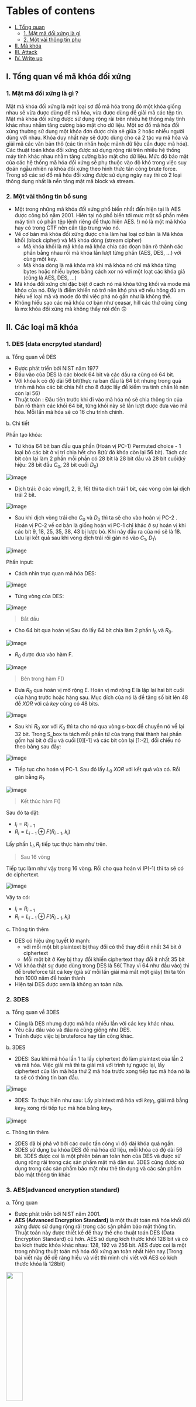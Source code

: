 Tables of contens
=================
* [I. Tổng quan](#i-tổng-quan-về-mã-khóa-đối-xứng)
  * [1. Mật mã đối xứng là gì](#1-mật-mã-đối-xứng-là-gì-)
  * [2. Một vài thông tin phụ](#2-một-vài-thông-tin-bổ-sung)
* [II. Mã khóa](#ii-các-loại-mã-khóa)
* [III. Attack](#iii-attack)
* [IV. Write up](#iv-write-up)

## I. Tổng quan về mã khóa đối xứng

### 1. Mật mã đối xứng là gì ?

Mật mã khóa đối xứng là một loại sơ đồ mã hóa trong đó một khóa giống nhau sẽ vừa được dùng để mã hóa, vừa được dùng để giải mã các tệp tin. Mật mã khóa đối xứng được sử dụng rộng rãi trên nhiều hệ thống máy tính khác nhau nhằm tăng cường bảo mật cho dữ liệu. Một sơ đồ mã hóa đối xứng thường sử dụng một khóa đơn được chia sẻ giữa 2 hoặc nhiều người dùng với nhau. Khóa duy nhất này sẽ được dùng cho cả 2 tác vụ mã hóa và giải mã các văn bản thô (các tin nhắn hoặc mảnh dữ liệu cần được mã hóa). Các thuật toán khóa đối xứng được sử dụng rộng rãi trên nhiều hệ thống máy tính khác nhau nhằm tăng cường bảo mật cho dữ liệu. Mức độ bảo mật của các hệ thống mã hóa đối xứng sẽ phụ thuộc vào độ khó trong việc suy đoán ngẫu nhiên ra khóa đối xứng theo hình thức tấn công brute force. Trong số các sơ đồ mã hóa đối xứng được sử dụng ngày nay thì có 2 loại thông dụng nhất là nền tảng mật mã block và stream.

### 2. Một vài thông tin bổ sung

- Một trong những mã khóa đối xứng phổ biến nhẩt đến hiện tại là AES được công bố năm 2001. Hiên tại nó phổ biến tới mưc một số phần mêm máy tính có phần tệp lệnh riêng để thực hiên AES. !) nó là một mã khóa hay có trong CTF nên cần tập trung vào nó.
- Về cơ bản mã khóa đối xứng được chia làm hai loại cơ bản là Mã khóa khối (block cipher) và Mã khóa dòng (stream cipher)
  - Mã khóa khối là mã khóa mã khóa chia các đoạn bản rõ thành các phần bằng nhau rồi mã khóa lần lượt từng phần (AES, DES, ...) với cùng một key.
  - Mã khóa dòng là mã khóa mà khi mã khóa nó chỉ mã khóa từng bytes hoặc nhiều bytes bằng cách xor nó với một loạt các khóa giả (cũng là AES, DES, ...)
- Mã khóa đối xứng chỉ đặc biệt ở cách nó mã khóa từng khối và mode mã khóa của nó. Đây là điểm khiến nó trở nên khó phá vỡ nếu hông đủ am hiểu về loại mã và mode đó thì việc phá nó gần như là không thể.
- Không hiểu sao các mã khóa cơ bản như ceasar, hill các thứ cũng cùng là mx khóa đối xứng mà không thấy nói đến 🙃

## II. Các loại mã khóa

### 1. DES (data encrpyted standard)

a. Tổng quan về DES

+ Được phát triển bởi NIST năm 1977
+ Đầu vào của DES là các block 64 bit và các đầu ra cũng có 64 bit.
+ Với khóa k có độ dài 56 bit(thực ra ban đầu là 64 bit nhưng trong quá trình mã hóa các bit chia hết cho 8 được lấy để kiểm tra tính chắn lẻ nên còn lại 56)
+ Thuật toán : Đâu tiên trước khi đi vào mã hóa nó sẽ chia thông tin của bản rõ thành các khối 64 bit, từng khối này sẽ lần lượt được đưa vào mã hóa. Mỗi lần mã hóa sẽ có 16 chu trình chính.

b. Chi tiết


Phần tạo khóa:
  
+ Từ khóa 64 bit ban đầu qua phần (Hoán vị PC-1) Permuted choice - 1 loại bỏ các bit ở vị trí chia hết cho 8(từ đó khóa còn lại 56 bit). Tách các bit còn lại làm 2 phần mỗi phần có 28 bỉt là 28 bit đầu và 28 bit cuối(ký hiệu: 28 bit đầu $C_0$, 28 bit cuối $D_0$)

![image](https://github.com/MinhFanBoy/KCSC_tranning/assets/145200520/9c503081-35cf-4c3d-be0f-4706976b7ec4)

  
+ Dịch trái: ở các vòng(1, 2, 9, 16) thì ta dich trái 1 bit, các vòng còn lại dịch trái 2 bit.

![image](https://github.com/MinhFanBoy/KCSC_tranning/assets/145200520/63cd27a9-8bad-4ac0-b9b2-aab70b453c7b)

+ Sau khi dịch vòng trái cho $C_0$ và $D_0$ thì ta sẽ cho vào hoán vị PC-2 . Hoán vị PC-2 về cơ bản là giống hoán vị PC-1 chỉ khác ở sự hoán vị khi các bít 9, 18, 25, 35, 38, 43 bị lược bỏ. Khi này đầu ra của nó sẽ là 18. Lưu lại kết quả sau khi vòng dịch trái rồi gán nó vào $C_1$, $D_1$\

![image](https://github.com/MinhFanBoy/KCSC_tranning/assets/145200520/803f165d-406e-4d1b-aec7-fa44a06b734e)


Phần input:
+ Cách nhìn trực quan mã hóa DES:

![image](https://github.com/MinhFanBoy/KCSC_tranning/assets/145200520/35dc8acf-a6c4-4ebe-8e67-d883106ccfcb)

+ Từng vòng của DES:

![image](https://github.com/MinhFanBoy/KCSC_tranning/assets/145200520/fe33099f-e1ce-4c30-a461-78ede91a279e)


> Bắt đầu
- Cho 64 bit qua hoán vị Sau đó lấy 64 bit chia làm 2 phần $l_0$ và $R_0$.
  
![image](https://github.com/MinhFanBoy/KCSC_tranning/assets/145200520/e445d333-af9d-4100-b77b-aba8fb5376d6)

- $R_0$ được đưa vào hàm F.
  
![image](https://github.com/MinhFanBoy/KCSC_tranning/assets/145200520/b313f020-d7c2-4957-b188-c12f8b82fff6)

> Bên trong hàm F()

- Đưa $R_0$ qua hoán vị mở rộng E. Hoán vị mở rộng E là lặp lại hai bit cuối của hàng trước hoặc hàng sau. Mục đích của nó là để tăng số bit lên 48 để $XOR$ với cả $key$ cũng có 48 bits.


![image](https://github.com/MinhFanBoy/KCSC_tranning/assets/145200520/78a27ded-a166-4310-b2e0-d2294ea221fb)

- Sau khi $R_0$ xor với $K_0$ thì ta cho nó qua vòng s-box để chuyển nó về lại 32 bit. Trong S_box ta tách mỗi phần tử của trạng thái thành hai phần gồm hai bit ở đầu và cuối [0][-1] và các bit còn lại [1:-2], đối chiếu nó theo bảng sau đây:

![image](https://github.com/MinhFanBoy/KCSC_tranning/assets/145200520/1c374294-e742-4df6-9be9-5e91b665efe1)

- Tiếp tục cho hoán vị PC-1. Sau đó lấy $L_0$ $XOR$ với kết quả vừa có. Rồi gán bằng $R_1$.

![image](https://github.com/MinhFanBoy/KCSC_tranning/assets/145200520/83470541-6257-4c8e-9556-53d87046adba)
> Kết thúc hàm F()

Sau đó ta đặt:

+ $l_{i} = R _ {i - 1}$
+ $R_{i} = L_{i - 1} \oplus F(R_{i - 1}, k_i)$

Lấy phần $L _ {i}, R _ {i}$ tiếp tục thực hàm như trên.

> Sau 16 vòng

Tiếp tục làm như vậy trong 16 vòng. Rồi cho qua hoán vi IP(-1) thì ta sẽ có dc ciphertext.

![image](https://github.com/MinhFanBoy/KCSC_tranning/assets/145200520/60b91532-f0b8-4f12-95b5-27fa87306ef0)


Vậy ta có:
+ $l_{i} = R _ {i - 1}$
+ $R_{i} = L_{i - 1} \oplus F(R_{i - 1}, k_i)$

c. Thông tin thêm

+ DES có hiệu ứng tuyết lở mạnh:
  + với mỗi một bit plaintext bị thay đổi có thể thay đổi ít nhất 34 bit ở ciphertext
  + Mỗi một bit ở Key bị thay đổi khiến ciphertext thay đổi ít nhất 35 bit
+ Với khóa thật sự được dùng trong DES là 56( Thay vì 64 như đầu vào) thì để bruteforce tất cả key (giả sử mỗi lần giải mã mất một giây) thì ta tốn hơn 1000 năm để hoàn thành
+ Hiện tại DES được xem là không an toàn nữa.

### 2. 3DES

a. Tổng quan về 3DES

+ Cũng là DES nhưng được mã hóa nhiều lần với các key khác nhau.
+ Yêu cầu đầu vào và đầu ra cũng giống như DES.
+ Tránh được việc bị bruteforce hay tấn công khác.

b. 3DES

+ 2DES: Sau khi mã hóa lần 1 ta lấy ciphertext đó làm plaintext của lần 2 và mã hóa. Việc giải mã thì ta giải mã với trình tự ngược lại, lấy ciphertext của lần mã hóa thứ 2 mã hóa trước xong tiếp tục mã hóa nó là ta sẽ có thông tin ban đầu.

![image](https://github.com/MinhFanBoy/KCSC_tranning/assets/145200520/01b82852-8e66-4161-bdea-2747d6a66ab5)

+ 3DES: Ta thực hiên như sau: Lấy plaintext mã hóa với $key_1$, giải mã bằng $key_2$ xong rồi tiếp tục mã hóa bằng $key_1$.

![image](https://github.com/MinhFanBoy/KCSC_tranning/assets/145200520/2cf7808c-0bfa-4f6e-8f77-9faeb2029f6b)

c. Thông tin thêm
+ 2DES đã bị phá vỡ bởi các cuộc tấn công vì độ dài khóa quá ngắn.
+ 3DES sử dụng ba khóa DES để mã hóa dữ liệu, mỗi khóa có độ dài 56 bit. 3DES được coi là một phiên bản an toàn hơn của DES và được sử dụng rộng rãi trong các sản phẩm mật mã dân sự. 3DES cũng được sử dụng trong các sản phẩm bảo mật như thẻ tín dụng và các sản phẩm bảo mật thông tin khác

### 3. AES(advanced encryption standard)

a. Tổng quan
+ Được phát triển bởi NIST năm 2001.
+ **AES (Advanced Encryption Standard)** là một thuật toán mã hóa khối đối xứng được sử dụng rộng rãi trong các sản phẩm bảo mật thông tin. Thuật toán này được thiết kế để thay thế cho thuật toán DES (Data Encryption Standard) cũ hơn. AES sử dụng kích thước khối 128 bit và có ba kích thước khóa khác nhau: 128, 192 và 256 bit. AES được coi là một trong những thuật toán mã hóa đối xứng an toàn nhất hiện nay.(Trong bài viết này để dễ ràng hiểu và viết thì mình chỉ viết với AES có kích thước khóa là 128bit)

<picture>
  <img src="https://lilthawg29.files.wordpress.com/2021/06/image-2.png" width="30%" height="30%">
</picture>

+ Với plaintext = 128 bit, key = 128 bit, 192 bit, or 256 bit.
+ Trong khi mã hóa có các khóa mở rộng được sinh ra từ chu trình Rijndeal. Hầu hết các phép toán trong AES đều được thực hiện trên trường hữu hạn của các bytes. Mỗi khối 128 bit dc chia thành 4 cột với mỗi cột 16 bytes xếp thành một ma trận 4x4, còn dược gọi là ma trận trạng thái. Tùy thuộc vào độ dài của khóa mà ta có số lần lặp trong một vòng khác nhau.
+ Gồm hai bước chính là Bước sinh khóa(key generated) và mã hóa(encrypt).

b. Chi tiết

+ Tổng quát cả quá trình mã hóa:

![image](https://github.com/MinhFanBoy/KCSC_tranning/assets/145200520/ce64b0f9-770b-4e2e-a453-142eea0b2f01)

+ Chi tiết hơn:

![image](https://github.com/MinhFanBoy/KCSC_tranning/assets/145200520/0348bb66-dd0c-4f9b-9904-1b150f9abf13)

+ Các bước chính:
   + b1 : Khởi tạo plaintext kết hợp với key thông qua addRoundKey
   + b2 : Lặp mã hóa, sử dụng kết quả của bước 1 rồi thông qua 4 hàm chính.
   + b3 : Sau N - 1 vòng, ta cho nó qua 3 hàm (bỏ qua MixColumns) để hoàn thành mã hóa.
  
+ Có N vòng lặp và có N-1 vòng lặp chính(1 -> N - 1).Chủ yếu thực hiện các hàm sau:
   + Subbytes - thay thế các bytes dữ liệu bằng bytes phụ
   + Shift rows - dịch vòng dữ liệu
   + Mix columns - trộn dữu liệu
   + AddRoundKeys - chèn khóa vòng

+ Hàm shift rows: Là phép chuyển đổi các phần tử trong hàng, nó giữ nguyên hàng đầu tiên của ma trận trạng thái. Hàng thứ hai được dịch chuyển qua một cột ở bên trái. Hàng thứ ba được dịch chuyển hai cột, hàng thứ tư được dịch chuyển ba cột.

![image](https://github.com/MinhFanBoy/KCSC_tranning/assets/145200520/7ee52c17-7d56-4723-8db2-0a6c070bd4bf)

 
+ Hàm AddRoundKeys: Hàm này sẽ lấy giá trị của từng phần tử của trạng thái hiện tại(plaintext đang được mã hóa) với từng phần tử tại vị trí tương ứng của key
  
![image](https://github.com/MinhFanBoy/KCSC_tranning/assets/145200520/411b7cc5-4ac4-44f7-942c-b65835dcaf39)

+ MixColums : Hàm này thay đổi giá trị của từng cột bằng cách nhân với ma trận. Nó còn được gọi là hàm xtime(hàm nhân x). Mình sẽ giải thích rõ hàm này hơn ở phần cơ sở toán học.
  
<picture>
   <img src="https://lilthawg29.files.wordpress.com/2021/09/image-238.png?w=1024" width="70%" heigth="70%">
</picture>

+ SubBytes - mỗi bytes của state được thay thế bằng 1 bytes khác trên S-box
  - Là quá trình thay thế phi tuyến tính trong đó mỗi bytes được thay thế bằng một bytes khác trong bảng tra
  - S-box là bẳng 16 x 16 chứa hoán vị của 256 ký tự
  - Mỗi bytes trạng thái được thay thế bởi 4 bit trái và cột xác định bởi 4 bit phải, VD: 6D sẽ được thay thế bởi S-box[6][D]
  - Hộp thế s-box được xây dựng trên phép biến đổi phi tuyến (cái này không hiểu lắm)
    
c. Quá trình tạo khóa mở rộng

+ KeyExpansion: Được thực hiện theo hàm quy nạp.
+ Với Rcon = [01, 02, 04, 08, 10, 20, 40, 80, 1b, 36]
+ Với 128 bit key ta có được 16 bytes key, từ đó chia ra làm 4 đoạn key phụ được goi là word được đánh số từ 0 đến 3.

![image](https://github.com/MinhFanBoy/KCSC_tranning/assets/145200520/35e4d27e-75fd-48f8-9007-36a84d1fbdc2)

+ các word sau được tính theo công thức như sau:
  + $word_i = word_{i - 1} \oplus word_{i - 4}$ với mọi $4 \le t < 44$ và i không phải là bội của 4
  + $word_i = g(word_{i - 1}) \oplus word_{i - 4}$ với i là bội của 4

<picture>
   <img src="https://lilthawg29.files.wordpress.com/2021/09/image-244.png?w=1024" width="70%" heigth="70%">
</picture>

+ Hàm g() là hàm thay đổi gồm các bước dịch trái, đổi chỗ với s_box và xor với Rcon:
  + Dịch trái 1 đơn vị các phần tử của word
  + Đổi chỗ với s_box(hàm nãy cũng giống hàn subbytes trong hàm chính)
  + Xor với Rcon[i/4] vì i khi này chi hết cho 4.
    
d. Cơ sở toán học của AES
  + Trong AES các phép toán được thực hiện trên trường hữu hạn GF(2^8)
  + Phép cộng: $A( a_1, a_2, a_3,..), B( b_1, b_2, b_3, ...)$ => $C = A + B = (c_1, c_2, c_3, ...)$ với $c_i = (a_i + b_i) \pmod{2}$
  + Phép nhân: Được thưc hiện trên trường GF(2^8) bằng cách nhân 2 đa thức trong modul bất khả quy m(x).Trong AES $m(x) = x^8 + x^4 + x^3 + x + 1$
  + Phép xtime: (là phép nhân với x) đọc k hiểu j cả hic

e. Độ an toàn
  + tính chất phức tạp của biểu thức s-box trên $GF(2^8)$ cùng với hiệu ứng khuếch tán giúp cho thuật toán không bị phân tích bằng phương pháp nội suy
  + Rcon khác nhau hạn chế tính đối xứng
  + Tính chất phi tuyến tính
  + Các cấu trúc hóa giải mã khác nhau hạn chế được khóa yếu

### 4. PKCS#7

Các loại mở rộng thường được dùng để ký hiệu: $.p7b, .p7s, .p7m, .p7c, .p7r$

Phát triển bởi	RSA Security, 1 March 1998

PKCS#7 là một chuẩn cú pháp cho việc lưu trữ dữ liệu được ký và/hoặc mã hóa. Nó là một trong các chuẩn thuộc họ chuẩn mã hóa khóa công khai (PKCS) được tạo ra bởi RSA Laboratories. Chuẩn này được sử dụng rộng rãi trong các ứng dụng bảo mật thông tin, ví dụ như để lưu trữ chứng chỉ và danh sách thu hồi chứng chỉ (CRL). Phiên bản mới nhất của chuẩn PKCS#7 là 1.5 và có thể được tìm thấy trong RFC 2315. Chuẩn này cho phép đệ quy, thuộc tính, và các loại nội dung khác nhau, chẳng hạn như dữ liệu, dữ liệu đã ký, dữ liệu đã gửi và dữ liệu đã ký và gửi. Nó cũng cho phép lưu trữ chứng chỉ và/hoặc danh sách thu hồi chứng chỉ (CRL)

PKCS#7 được lưu trữ dưới dạng DER hoặc PEM. Dạng PEM cũng giống như DER nhưng được mã hóa Base64 và có đặt ‑‑‑‑‑BEGIN PKCS7‑‑‑‑‑, ‑‑‑‑‑END PKCS7‑‑‑‑‑ để phân biệt.

### 5. PKCS#7 Padding

PKCS#7 Padding là một chuẩn cú pháp được sử dụng trong các thuật toán mã hóa khối như DES và AES để đảm bảo rằng dữ liệu được mã hóa có độ dài bằng bội số của kích thước khối. Nó được định nghĩa trong RFC 5652 và được sử dụng rộng rãi trong các ứng dụng bảo mật thông tin. Khi dữ liệu cần được mã hóa không phải là bội số của kích thước khối, PKCS#7 Padding sẽ thêm vào các byte padding để đảm bảo rằng dữ liệu có độ dài bằng bội số của kích thước khối. Các byte padding này có giá trị bằng số lượng byte padding được thêm vào. Ví dụ, nếu cần thêm 6 byte padding, mỗi byte đó sẽ có giá trị là 0x06 . Tuy nhiên, nếu độ dài của dữ liệu cần được mã hóa đã là bội số của kích thước khối, PKCS#7 Padding vẫn sẽ thêm vào các byte padding để tránh nhầm lẫn.

Ví dụ: Một loại mã khóa cần có đầu vào là 4 bytes thì ta sẽ buộc phải nhập đủ 4 bytes vào thì nó mới có thể được mã hóa. Trong trường hợp không đủ 4 bytes thì ta có thể dùng PKCS#7 để padding nó như sau: input : \x11\x11\x11, thì sau khi padding ta sẽ có output: \x11\x11\x11\x01. Tương tự với các trường hợp khác.(Nếu input không có gì thì nó sẽ trả về bội số của 4 bytes để tránh nhầm lẫn)

### 6. Modes of block cipher

#### 6.1. ECB
+ Các thông tin sẽ được chia thành các khối độc lập, sau đó mã từng khối riêng lẻ với nhau
+ Các Khối được mã độc lập với các khối khác $C_i = E(P_i)$, do vậy nó được dùng để truyền an toàn từng giá trị riêng lẻ
+ Tính chất:
    - Các khối mã như nhau sẽ có bản mã giống nhau (dưới cùng một khóa)
    - Sự phụ thuộc không có nên việc thay đổi sắp xếp các block với nhau thì các bản rõ cũng phải được sắp xếp lại tương ứng
    - Tính lan sai : Khi một hay nhiều bit sai trong một khối đơn lẻ thì nó chỉ ảnh hưởng trong khối đó và không ảnh hưởng tới các khối khác
    - Nó có thể sứ lý nhiều khối song song
   
![image](https://github.com/MinhFanBoy/KCSC_tranning/assets/145200520/2532b32e-c5d0-41af-8c30-53ab655430e3)

#### 6.2. CBC
+ Mẩu tin được chia thành các khối
+ Các block sếp thành dãy trong quá trình mã hóa, giải mã
+ Sử dụng vector IV để bắt đầu quá trình $c_i = e(p_i \text{xor} c_{i-1}), c_{-1} = IV$
+ Tính chất :
  - các bản rõ giống nhau cũng chưa chắc cho ra bản mã giống nhau. vì nó còn phụ thuộc vào IV
  - Sự phụ thuộc móc xích: cơ chế mã hóa làm cho bản mã $c_i$ phụ thuộc vào bản mã $c_{i-1}$ nên nếu thay đổi cách sắp xếp các bản sẽ rất khó tấn công. Việc giải mã khối này thì cũng đòi hỏi phải giải đúng khối trước nó nó
  - Tính lan sai: Khi sai một bit trong khối mã thì việc giải, mã tất cả các khối sau nó sẽ bị sai

 
![image](https://github.com/MinhFanBoy/KCSC_tranning/assets/145200520/072a2115-17b7-4a53-b4c3-0c4e5c4604dd)



#### 6.3. CFB
+ Thông tin khi đi vào sẽ dc chia thành các khối
+ CCác bản rõ dc sắp xếp nên khi giải mã cx yêu cầu thứ tự các bản mã phải đúng.
+ $c_i = p_i \oplus e(k, c_{i-1})$ với $c_{-1} = IV$
+ Tính chất:
  - Các bản rõ giống nhau: giống như CBC
  - Sự phụ thuộc móc xích: giống như CBC
  - Tính lan sai: giống như CBC
  - Không thể thực hiên quá trình giải mã song song vì xử lý của khối sau phụ thuộc vào khối trước

![image](https://github.com/MinhFanBoy/KCSC_tranning/assets/145200520/f2a5c50f-1fce-44c5-85d6-56955693f674)


    
#### 6.4. OFB
+ Nhìn chung thì cũng giống các mode trước nhưng khác tý: $c_i = p_1 \oplus e_i(k, c_{i - 1})$ với $c_{-1} = IV$
+ Khi mã hóa của một khối bị sai cũng không ảnh hưởng tới các khối khác
+ Tính bảo mật cao, có thể mã hóa được nhiều khối cùng một lúc nên được tận dụng trong việc truyền tải âm thanh 

![image](https://github.com/MinhFanBoy/KCSC_tranning/assets/145200520/c261a31d-11d5-4977-b0c2-953a9641f9a2)

  
#### 6.5. CTR
+ Tạo ra một bộ đếm bằng văn bản gốc, gọi là R(). Mỗi khối nhận được một bộ đếm và một khóa riêng để tạo ra khối đầu ra
+ Khối đầu ra được xor với bản rõ để tạo thành bản mã
  + $c_i = e(R_i) xor p_i$
  + $p_i = e(R_i) xor c_i$
+ Tính chất:
  - Có hiệu quả cao, thực hiện giải mã hoặc mã hóa trên nhiều block
  - có tính an ninh cao không kém các mode khác khi thực hiện đúng cách
  - đơn giản về mặt cấu trúc
  - các biến đếm phải có yêu cầu không được lặp lại để tránh khóa yếu

## III. Attack

### 1. Man in the middle.

Man in the middle (MITM) hay còn được gọi là tấn công trung gian được hellman và mackey chỉ ra năm 1977.
Nó là một kiểu tấn công mạng nhằm chặn toàn bộ thông tin của hai bên và mạo danh để có thể làm chủ nhiều thông tin nhạy cảm theo ý của kẻ tấn công. AES, DES và nhiều mã hóa khác được coi là không an toàn trước kiểu tấn công này. Để bảo vệ trước cuộc tấn công này ta cần phải mã hóa thông tin và ký trước khi gửi đồng thời có thể dùng nhiều giao thức bảo mật khác nhằn tăng tính an toàn.

Trên thực tế mã hóa 2DES không thật sự làm tằng số key khóa lên $2 ^ {112}$ . Ứng dụng phân tích mật mã (1996), được xuất bản trên Tạp chí Mật mã học, 1999. Họ tuyên bố rằng 2DES cung cấp "chỉ nhiều hơn 17 bit bảo mật" so với DES (con số đó vẫn có thể cao hơn một trăm nghìn lần). Nó vẫn còn rất lớn nên nếu tấn công bằng MITM thì ta sẽ giảm thời tấn công xuống $2 ^ {57}$ tức chỉ gấp đôi so với DES.

Giả sử bạn là nhà giải mã có quyền truy cập vào văn bản thuần túy và văn bản được mã hóa. Mục đích của bạn là khôi phục khóa bí mật. Giả sử AAA (bản rõ) -> XXX (Sau lần mã hóa đầu tiên) -> ZZZ (sau lần mã hóa thứ 2).

Bắt đầu với AAA và thử tất cả $2 ^ {56}$ cách kết hợp khóa bí mật bằng cách mã hóa AAA. Điều này sẽ cung cấp cho bạn một danh sách lớn các giá trị có thể có cho XXX. Tiếp theo, bạn lấy ZZZ và thử tất cả $2 ^ {56}$ tổ hợp khóa bí mật bằng cách giải mã ZZZ. Điều này sẽ cung cấp cho bạn một danh sách lớn các giá trị có thể có cho XXX.
Bây giờ hãy thực hiện tra cứu đơn giản giữa hai danh sách để tìm giá trị phù hợp. Ngay khi bạn thấy giá trị XXX phù hợp trong cả hai danh sách, bạn đã tìm ra khóa bí mật. Vì vậy, điều này có nghĩa là với nỗ lực $2 ^ 57$ khóa, bạn đã phá vỡ được mã hóa. EZ attack 😲

### 2. Padding Oracle
   
**Padding Oracle** là một loại tấn công mật mã khai thác xác thực phần đệm của thông điệp mật mã để giải mã văn bản mã hóa. Cuộc tấn công này chủ yếu liên quan đến **chế độ CBC** hoạt động được sử dụng trong mật mã khối. Trong đó “oracle” (thường là máy chủ) rò rỉ dữ liệu về việc liệu phần đệm của tin nhắn được mã hóa có chính xác hay không. Dữ liệu như vậy có thể cho phép những kẻ tấn công giải mã (và đôi khi mã hóa) tin nhắn thông qua oracle bằng cách sử dụng khóa của oracle mà không cần biết khóa mã hóa.
Việc triển khai tiêu chuẩn của giải mã CBC trong mật mã khối là giải mã tất cả các khối bản mã, xác thực phần đệm, xóa phần đệm PKCS7 và trả về văn bản thuần túy của tin nhắn. Nếu máy chủ trả về lỗi “đệm không hợp lệ” thay vì lỗi chung “giải mã không thành công”, kẻ tấn công có thể sử dụng máy chủ như một oracle đệm để giải mã (và đôi khi mã hóa) message.

<picture>
   <img src="https://i.imgur.com/BW82maM.png">
</picture>

## IV. Write up

### 1. Keyed Permutations

---

**_TASK:_**

What is the mathematical term for a one-to-one correspondence?

---

Trong toán học thuật ngữ một-một làm ta nhớ tới song ánh, khi nó hàm song ánh ta có thể hoàn toàn tìm được hàm nghịch đảo của nó một yêu cầu quan trọng trong việc giải, mã .

> crypto{bijection}

### 2. Resisting Bruteforce

---

**_TASK:_**

What is the name for the best single-key attack against AES?

---

Hỏi google là ta có ngay đáp án. The best publicly known single-key attack on AES is the **biclique attack** which is still the best publicly known single-key attack on AES as of April 2019. The computational complexity of the attack is, and for AES128, AES192 and AES256, respectively. It is the only publicly known single-key attack on AES that attacks the full number of rounds².

> crypto{biclique}

### 3. Structure of AES

---

**_TASK:_**

Included is a bytes2matrix function for converting our initial plaintext block into a state matrix. Write a matrix2bytes function to turn that matrix back into bytes, and submit the resulting plaintext as the flag.

**_File:_**

```py
def bytes2matrix(text):
    """ Converts a 16-byte array into a 4x4 matrix.  """
    return [list(text[i:i+4]) for i in range(0, len(text), 4)]

def matrix2bytes(matrix):
    """ Converts a 4x4 matrix into a 16-byte array.  """
    ????

matrix = [
    [99, 114, 121, 112],
    [116, 111, 123, 105],
    [110, 109, 97, 116],
    [114, 105, 120, 125],
]

print(matrix2bytes(matrix))
```

---

Bài này ta chỉ phải hoàn thành nốt hàm matrix to bytes nên cũng khá dễ.

```py
def matrix2bytes(matrix):
    """ Converts a 4x4 matrix into a 16-byte array.  """
    return bytes(matrix[0] + matrix[1] + matrix[2] + matrix[3])

```
> crypto{inmatrix}

### 4. Round Keys

---

**_TASK:_**

Complete the add_round_key function, then use the matrix2bytes function to get your next flag.

**_FILE:_**
```py
state = [
    [206, 243, 61, 34],
    [171, 11, 93, 31],
    [16, 200, 91, 108],
    [150, 3, 194, 51],
]

round_key = [
    [173, 129, 68, 82],
    [223, 100, 38, 109],
    [32, 189, 53, 8],
    [253, 48, 187, 78],
]


def add_round_key(s, k):
    ???


print(add_round_key(state, round_key))


```
---

Hoàn thành nốt hàm này bằng lý thuyết ta vừa học, lấy từng phần tử của trạng thái  với phần tử ở vị trí tương ứng của trạng thái là ok 10 điểm.

```py
state = [
    [206, 243, 61, 34],
    [171, 11, 93, 31],
    [16, 200, 91, 108],
    [150, 3, 194, 51],
]

round_key = [
    [173, 129, 68, 82],
    [223, 100, 38, 109],
    [32, 189, 53, 8],
    [253, 48, 187, 78],
]


def add_round_key(s, k):
    return [[s[i][j] ^ k[i][j] for j in range(4)] for i in range(4)]

def matrix2bytes(matrix):
    """ Converts a 4x4 matrix into a 16-byte array.  """
    return bytes(matrix[0] + matrix[1] + matrix[2] + matrix[3])


print(matrix2bytes(add_round_key(state, round_key)))

```

> crypto{r0undk3y}

### 5. Confusion through Substitution

---

**_TASK:_**

To make the S-box, the function has been calculated on all input values from 0x00 to 0xff and the outputs put in the lookup table.

Implement sub_bytes, send the state matrix through the inverse S-box and then convert it to bytes to get the flag.

**_File:_**
```py
s_box = (
    0x63, 0x7C, 0x77, 0x7B, 0xF2, 0x6B, 0x6F, 0xC5, 0x30, 0x01, 0x67, 0x2B, 0xFE, 0xD7, 0xAB, 0x76,
    0xCA, 0x82, 0xC9, 0x7D, 0xFA, 0x59, 0x47, 0xF0, 0xAD, 0xD4, 0xA2, 0xAF, 0x9C, 0xA4, 0x72, 0xC0,
    0xB7, 0xFD, 0x93, 0x26, 0x36, 0x3F, 0xF7, 0xCC, 0x34, 0xA5, 0xE5, 0xF1, 0x71, 0xD8, 0x31, 0x15,
    0x04, 0xC7, 0x23, 0xC3, 0x18, 0x96, 0x05, 0x9A, 0x07, 0x12, 0x80, 0xE2, 0xEB, 0x27, 0xB2, 0x75,
    0x09, 0x83, 0x2C, 0x1A, 0x1B, 0x6E, 0x5A, 0xA0, 0x52, 0x3B, 0xD6, 0xB3, 0x29, 0xE3, 0x2F, 0x84,
    0x53, 0xD1, 0x00, 0xED, 0x20, 0xFC, 0xB1, 0x5B, 0x6A, 0xCB, 0xBE, 0x39, 0x4A, 0x4C, 0x58, 0xCF,
    0xD0, 0xEF, 0xAA, 0xFB, 0x43, 0x4D, 0x33, 0x85, 0x45, 0xF9, 0x02, 0x7F, 0x50, 0x3C, 0x9F, 0xA8,
    0x51, 0xA3, 0x40, 0x8F, 0x92, 0x9D, 0x38, 0xF5, 0xBC, 0xB6, 0xDA, 0x21, 0x10, 0xFF, 0xF3, 0xD2,
    0xCD, 0x0C, 0x13, 0xEC, 0x5F, 0x97, 0x44, 0x17, 0xC4, 0xA7, 0x7E, 0x3D, 0x64, 0x5D, 0x19, 0x73,
    0x60, 0x81, 0x4F, 0xDC, 0x22, 0x2A, 0x90, 0x88, 0x46, 0xEE, 0xB8, 0x14, 0xDE, 0x5E, 0x0B, 0xDB,
    0xE0, 0x32, 0x3A, 0x0A, 0x49, 0x06, 0x24, 0x5C, 0xC2, 0xD3, 0xAC, 0x62, 0x91, 0x95, 0xE4, 0x79,
    0xE7, 0xC8, 0x37, 0x6D, 0x8D, 0xD5, 0x4E, 0xA9, 0x6C, 0x56, 0xF4, 0xEA, 0x65, 0x7A, 0xAE, 0x08,
    0xBA, 0x78, 0x25, 0x2E, 0x1C, 0xA6, 0xB4, 0xC6, 0xE8, 0xDD, 0x74, 0x1F, 0x4B, 0xBD, 0x8B, 0x8A,
    0x70, 0x3E, 0xB5, 0x66, 0x48, 0x03, 0xF6, 0x0E, 0x61, 0x35, 0x57, 0xB9, 0x86, 0xC1, 0x1D, 0x9E,
    0xE1, 0xF8, 0x98, 0x11, 0x69, 0xD9, 0x8E, 0x94, 0x9B, 0x1E, 0x87, 0xE9, 0xCE, 0x55, 0x28, 0xDF,
    0x8C, 0xA1, 0x89, 0x0D, 0xBF, 0xE6, 0x42, 0x68, 0x41, 0x99, 0x2D, 0x0F, 0xB0, 0x54, 0xBB, 0x16,
)

inv_s_box = (
    0x52, 0x09, 0x6A, 0xD5, 0x30, 0x36, 0xA5, 0x38, 0xBF, 0x40, 0xA3, 0x9E, 0x81, 0xF3, 0xD7, 0xFB,
    0x7C, 0xE3, 0x39, 0x82, 0x9B, 0x2F, 0xFF, 0x87, 0x34, 0x8E, 0x43, 0x44, 0xC4, 0xDE, 0xE9, 0xCB,
    0x54, 0x7B, 0x94, 0x32, 0xA6, 0xC2, 0x23, 0x3D, 0xEE, 0x4C, 0x95, 0x0B, 0x42, 0xFA, 0xC3, 0x4E,
    0x08, 0x2E, 0xA1, 0x66, 0x28, 0xD9, 0x24, 0xB2, 0x76, 0x5B, 0xA2, 0x49, 0x6D, 0x8B, 0xD1, 0x25,
    0x72, 0xF8, 0xF6, 0x64, 0x86, 0x68, 0x98, 0x16, 0xD4, 0xA4, 0x5C, 0xCC, 0x5D, 0x65, 0xB6, 0x92,
    0x6C, 0x70, 0x48, 0x50, 0xFD, 0xED, 0xB9, 0xDA, 0x5E, 0x15, 0x46, 0x57, 0xA7, 0x8D, 0x9D, 0x84,
    0x90, 0xD8, 0xAB, 0x00, 0x8C, 0xBC, 0xD3, 0x0A, 0xF7, 0xE4, 0x58, 0x05, 0xB8, 0xB3, 0x45, 0x06,
    0xD0, 0x2C, 0x1E, 0x8F, 0xCA, 0x3F, 0x0F, 0x02, 0xC1, 0xAF, 0xBD, 0x03, 0x01, 0x13, 0x8A, 0x6B,
    0x3A, 0x91, 0x11, 0x41, 0x4F, 0x67, 0xDC, 0xEA, 0x97, 0xF2, 0xCF, 0xCE, 0xF0, 0xB4, 0xE6, 0x73,
    0x96, 0xAC, 0x74, 0x22, 0xE7, 0xAD, 0x35, 0x85, 0xE2, 0xF9, 0x37, 0xE8, 0x1C, 0x75, 0xDF, 0x6E,
    0x47, 0xF1, 0x1A, 0x71, 0x1D, 0x29, 0xC5, 0x89, 0x6F, 0xB7, 0x62, 0x0E, 0xAA, 0x18, 0xBE, 0x1B,
    0xFC, 0x56, 0x3E, 0x4B, 0xC6, 0xD2, 0x79, 0x20, 0x9A, 0xDB, 0xC0, 0xFE, 0x78, 0xCD, 0x5A, 0xF4,
    0x1F, 0xDD, 0xA8, 0x33, 0x88, 0x07, 0xC7, 0x31, 0xB1, 0x12, 0x10, 0x59, 0x27, 0x80, 0xEC, 0x5F,
    0x60, 0x51, 0x7F, 0xA9, 0x19, 0xB5, 0x4A, 0x0D, 0x2D, 0xE5, 0x7A, 0x9F, 0x93, 0xC9, 0x9C, 0xEF,
    0xA0, 0xE0, 0x3B, 0x4D, 0xAE, 0x2A, 0xF5, 0xB0, 0xC8, 0xEB, 0xBB, 0x3C, 0x83, 0x53, 0x99, 0x61,
    0x17, 0x2B, 0x04, 0x7E, 0xBA, 0x77, 0xD6, 0x26, 0xE1, 0x69, 0x14, 0x63, 0x55, 0x21, 0x0C, 0x7D,
)

state = [
    [251, 64, 182, 81],
    [146, 168, 33, 80],
    [199, 159, 195, 24],
    [64, 80, 182, 255],
]


def sub_bytes(s, sbox=s_box):
    ????

print(matrix2bytes(sub_bytes(state, sbox=inv_s_box)))
```
---

Nhớ lại kiến thức vừa đọc, ta có: chỉ cần thay thế giá trị của từng trạng thái vào vị trí tương ứng của xbox.

```py
s_box = (
    0x63, 0x7C, 0x77, 0x7B, 0xF2, 0x6B, 0x6F, 0xC5, 0x30, 0x01, 0x67, 0x2B, 0xFE, 0xD7, 0xAB, 0x76,
    0xCA, 0x82, 0xC9, 0x7D, 0xFA, 0x59, 0x47, 0xF0, 0xAD, 0xD4, 0xA2, 0xAF, 0x9C, 0xA4, 0x72, 0xC0,
    0xB7, 0xFD, 0x93, 0x26, 0x36, 0x3F, 0xF7, 0xCC, 0x34, 0xA5, 0xE5, 0xF1, 0x71, 0xD8, 0x31, 0x15,
    0x04, 0xC7, 0x23, 0xC3, 0x18, 0x96, 0x05, 0x9A, 0x07, 0x12, 0x80, 0xE2, 0xEB, 0x27, 0xB2, 0x75,
    0x09, 0x83, 0x2C, 0x1A, 0x1B, 0x6E, 0x5A, 0xA0, 0x52, 0x3B, 0xD6, 0xB3, 0x29, 0xE3, 0x2F, 0x84,
    0x53, 0xD1, 0x00, 0xED, 0x20, 0xFC, 0xB1, 0x5B, 0x6A, 0xCB, 0xBE, 0x39, 0x4A, 0x4C, 0x58, 0xCF,
    0xD0, 0xEF, 0xAA, 0xFB, 0x43, 0x4D, 0x33, 0x85, 0x45, 0xF9, 0x02, 0x7F, 0x50, 0x3C, 0x9F, 0xA8,
    0x51, 0xA3, 0x40, 0x8F, 0x92, 0x9D, 0x38, 0xF5, 0xBC, 0xB6, 0xDA, 0x21, 0x10, 0xFF, 0xF3, 0xD2,
    0xCD, 0x0C, 0x13, 0xEC, 0x5F, 0x97, 0x44, 0x17, 0xC4, 0xA7, 0x7E, 0x3D, 0x64, 0x5D, 0x19, 0x73,
    0x60, 0x81, 0x4F, 0xDC, 0x22, 0x2A, 0x90, 0x88, 0x46, 0xEE, 0xB8, 0x14, 0xDE, 0x5E, 0x0B, 0xDB,
    0xE0, 0x32, 0x3A, 0x0A, 0x49, 0x06, 0x24, 0x5C, 0xC2, 0xD3, 0xAC, 0x62, 0x91, 0x95, 0xE4, 0x79,
    0xE7, 0xC8, 0x37, 0x6D, 0x8D, 0xD5, 0x4E, 0xA9, 0x6C, 0x56, 0xF4, 0xEA, 0x65, 0x7A, 0xAE, 0x08,
    0xBA, 0x78, 0x25, 0x2E, 0x1C, 0xA6, 0xB4, 0xC6, 0xE8, 0xDD, 0x74, 0x1F, 0x4B, 0xBD, 0x8B, 0x8A,
    0x70, 0x3E, 0xB5, 0x66, 0x48, 0x03, 0xF6, 0x0E, 0x61, 0x35, 0x57, 0xB9, 0x86, 0xC1, 0x1D, 0x9E,
    0xE1, 0xF8, 0x98, 0x11, 0x69, 0xD9, 0x8E, 0x94, 0x9B, 0x1E, 0x87, 0xE9, 0xCE, 0x55, 0x28, 0xDF,
    0x8C, 0xA1, 0x89, 0x0D, 0xBF, 0xE6, 0x42, 0x68, 0x41, 0x99, 0x2D, 0x0F, 0xB0, 0x54, 0xBB, 0x16,
)

inv_s_box = (
    0x52, 0x09, 0x6A, 0xD5, 0x30, 0x36, 0xA5, 0x38, 0xBF, 0x40, 0xA3, 0x9E, 0x81, 0xF3, 0xD7, 0xFB,
    0x7C, 0xE3, 0x39, 0x82, 0x9B, 0x2F, 0xFF, 0x87, 0x34, 0x8E, 0x43, 0x44, 0xC4, 0xDE, 0xE9, 0xCB,
    0x54, 0x7B, 0x94, 0x32, 0xA6, 0xC2, 0x23, 0x3D, 0xEE, 0x4C, 0x95, 0x0B, 0x42, 0xFA, 0xC3, 0x4E,
    0x08, 0x2E, 0xA1, 0x66, 0x28, 0xD9, 0x24, 0xB2, 0x76, 0x5B, 0xA2, 0x49, 0x6D, 0x8B, 0xD1, 0x25,
    0x72, 0xF8, 0xF6, 0x64, 0x86, 0x68, 0x98, 0x16, 0xD4, 0xA4, 0x5C, 0xCC, 0x5D, 0x65, 0xB6, 0x92,
    0x6C, 0x70, 0x48, 0x50, 0xFD, 0xED, 0xB9, 0xDA, 0x5E, 0x15, 0x46, 0x57, 0xA7, 0x8D, 0x9D, 0x84,
    0x90, 0xD8, 0xAB, 0x00, 0x8C, 0xBC, 0xD3, 0x0A, 0xF7, 0xE4, 0x58, 0x05, 0xB8, 0xB3, 0x45, 0x06,
    0xD0, 0x2C, 0x1E, 0x8F, 0xCA, 0x3F, 0x0F, 0x02, 0xC1, 0xAF, 0xBD, 0x03, 0x01, 0x13, 0x8A, 0x6B,
    0x3A, 0x91, 0x11, 0x41, 0x4F, 0x67, 0xDC, 0xEA, 0x97, 0xF2, 0xCF, 0xCE, 0xF0, 0xB4, 0xE6, 0x73,
    0x96, 0xAC, 0x74, 0x22, 0xE7, 0xAD, 0x35, 0x85, 0xE2, 0xF9, 0x37, 0xE8, 0x1C, 0x75, 0xDF, 0x6E,
    0x47, 0xF1, 0x1A, 0x71, 0x1D, 0x29, 0xC5, 0x89, 0x6F, 0xB7, 0x62, 0x0E, 0xAA, 0x18, 0xBE, 0x1B,
    0xFC, 0x56, 0x3E, 0x4B, 0xC6, 0xD2, 0x79, 0x20, 0x9A, 0xDB, 0xC0, 0xFE, 0x78, 0xCD, 0x5A, 0xF4,
    0x1F, 0xDD, 0xA8, 0x33, 0x88, 0x07, 0xC7, 0x31, 0xB1, 0x12, 0x10, 0x59, 0x27, 0x80, 0xEC, 0x5F,
    0x60, 0x51, 0x7F, 0xA9, 0x19, 0xB5, 0x4A, 0x0D, 0x2D, 0xE5, 0x7A, 0x9F, 0x93, 0xC9, 0x9C, 0xEF,
    0xA0, 0xE0, 0x3B, 0x4D, 0xAE, 0x2A, 0xF5, 0xB0, 0xC8, 0xEB, 0xBB, 0x3C, 0x83, 0x53, 0x99, 0x61,
    0x17, 0x2B, 0x04, 0x7E, 0xBA, 0x77, 0xD6, 0x26, 0xE1, 0x69, 0x14, 0x63, 0x55, 0x21, 0x0C, 0x7D,
)

state = [
    [251, 64, 182, 81],
    [146, 168, 33, 80],
    [199, 159, 195, 24],
    [64, 80, 182, 255],
]


def sub_bytes(s, sbox=s_box):
    return [[sbox[y] for y in x] for x in state]
def matrix2bytes(matrix):
    """ Converts a 4x4 matrix into a 16-byte array.  """
    return bytes(matrix[0] + matrix[1] + matrix[2] + matrix[3])


print(matrix2bytes(sub_bytes(state, sbox=inv_s_box)))
```

> crypto{l1n34rly}

### 6. Diffusion through Permutation

---

**_TASK:_**


We've provided code to perform MixColumns and the forward ShiftRows operation. After implementing inv_shift_rows, take the state, run inv_mix_columns on it, then inv_shift_rows, convert to bytes and you will have your flag.

Challenge files:
  - diffusion.py

**_FILE:_**
```py
def shift_rows(s):
    s[0][1], s[1][1], s[2][1], s[3][1] = s[1][1], s[2][1], s[3][1], s[0][1]
    s[0][2], s[1][2], s[2][2], s[3][2] = s[2][2], s[3][2], s[0][2], s[1][2]
    s[0][3], s[1][3], s[2][3], s[3][3] = s[3][3], s[0][3], s[1][3], s[2][3]


def inv_shift_rows(s):
    ???

# learned from http://cs.ucsb.edu/~koc/cs178/projects/JT/aes.c
xtime = lambda a: (((a << 1) ^ 0x1B) & 0xFF) if (a & 0x80) else (a << 1)


def mix_single_column(a):
    # see Sec 4.1.2 in The Design of Rijndael
    t = a[0] ^ a[1] ^ a[2] ^ a[3]
    u = a[0]
    a[0] ^= t ^ xtime(a[0] ^ a[1])
    a[1] ^= t ^ xtime(a[1] ^ a[2])
    a[2] ^= t ^ xtime(a[2] ^ a[3])
    a[3] ^= t ^ xtime(a[3] ^ u)


def mix_columns(s):
    for i in range(4):
        mix_single_column(s[i])


def inv_mix_columns(s):
    # see Sec 4.1.3 in The Design of Rijndael
    for i in range(4):
        u = xtime(xtime(s[i][0] ^ s[i][2]))
        v = xtime(xtime(s[i][1] ^ s[i][3]))
        s[i][0] ^= u
        s[i][1] ^= v
        s[i][2] ^= u
        s[i][3] ^= v

    mix_columns(s)


state = [
    [108, 106, 71, 86],
    [96, 62, 38, 72],
    [42, 184, 92, 209],
    [94, 79, 8, 54],
]
```
---

Bài này ta chỉ cần đổi chỗ giữa các phần tử của ma trận là xong, làm ngược lại. Nhớ cho thêm hàm return(:>)
```py
def shift_rows(s):
    s[0][1], s[1][1], s[2][1], s[3][1] = s[1][1], s[2][1], s[3][1], s[0][1]
    s[0][2], s[1][2], s[2][2], s[3][2] = s[2][2], s[3][2], s[0][2], s[1][2]
    s[0][3], s[1][3], s[2][3], s[3][3] = s[3][3], s[0][3], s[1][3], s[2][3]
    return s

def inv_shift_rows(s):
    s[1][1], s[2][1], s[3][1], s[0][1] = s[0][1], s[1][1], s[2][1], s[3][1]
    s[2][2], s[3][2], s[0][2], s[1][2] = s[0][2], s[1][2], s[2][2], s[3][2]
    s[3][3], s[0][3], s[1][3], s[2][3] = s[0][3], s[1][3], s[2][3], s[3][3]
    return s


# learned from http://cs.ucsb.edu/~koc/cs178/projects/JT/aes.c
xtime = lambda a: (((a << 1) ^ 0x1B) & 0xFF) if (a & 0x80) else (a << 1)


def mix_single_column(a):
    # see Sec 4.1.2 in The Design of Rijndael
    t = a[0] ^ a[1] ^ a[2] ^ a[3]
    u = a[0]
    a[0] ^= t ^ xtime(a[0] ^ a[1])
    a[1] ^= t ^ xtime(a[1] ^ a[2])
    a[2] ^= t ^ xtime(a[2] ^ a[3])
    a[3] ^= t ^ xtime(a[3] ^ u)
    


def mix_columns(s):
    for i in range(4):
        mix_single_column(s[i])
    return s


def inv_mix_columns(s):
    # see Sec 4.1.3 in The Design of Rijndael
    for i in range(4):
        u = xtime(xtime(s[i][0] ^ s[i][2]))
        v = xtime(xtime(s[i][1] ^ s[i][3]))
        s[i][0] ^= u
        s[i][1] ^= v
        s[i][2] ^= u
        s[i][3] ^= v

    mix_columns(s)
    return s

def matrix2bytes(matrix):
    """ Converts a 4x4 matrix into a 16-byte array.  """
    return bytes(matrix[0] + matrix[1] + matrix[2] + matrix[3])

state = [
    [108, 106, 71, 86],
    [96, 62, 38, 72],
    [42, 184, 92, 209],
    [94, 79, 8, 54],
]

print(matrix2bytes(inv_shift_rows(inv_mix_columns(state))))
```
> crypto{d1ffUs3R}

### 7. Bringing It All Together

---

**_TASK:_**

We've provided the key expansion code, and ciphertext that's been properly encrypted by AES-128. Copy in all the building blocks you've coded so far, and complete the decrypt function that implements the steps shown in the diagram. The decrypted plaintext is the flag.

Yes, you can cheat on this challenge, but where's the fun in that?

The code used in these exercises has been taken from Bo Zhu's super simple Python AES implementation, so we've reproduced the license here.

**_FILE:_**
```py
N_ROUNDS = 10

key        = b'\xc3,\\\xa6\xb5\x80^\x0c\xdb\x8d\xa5z*\xb6\xfe\\'
ciphertext = b'\xd1O\x14j\xa4+O\xb6\xa1\xc4\x08B)\x8f\x12\xdd'



def expand_key(master_key):
    """
    Expands and returns a list of key matrices for the given master_key.
    """

    # Round constants https://en.wikipedia.org/wiki/AES_key_schedule#Round_constants
    r_con = (
        0x00, 0x01, 0x02, 0x04, 0x08, 0x10, 0x20, 0x40,
        0x80, 0x1B, 0x36, 0x6C, 0xD8, 0xAB, 0x4D, 0x9A,
        0x2F, 0x5E, 0xBC, 0x63, 0xC6, 0x97, 0x35, 0x6A,
        0xD4, 0xB3, 0x7D, 0xFA, 0xEF, 0xC5, 0x91, 0x39,
    )

    # Initialize round keys with raw key material.
    key_columns = bytes2matrix(master_key)
    iteration_size = len(master_key) // 4

    # Each iteration has exactly as many columns as the key material.
    i = 1
    while len(key_columns) < (N_ROUNDS + 1) * 4:
        # Copy previous word.
        word = list(key_columns[-1])

        # Perform schedule_core once every "row".
        if len(key_columns) % iteration_size == 0:
            # Circular shift.
            word.append(word.pop(0))
            # Map to S-BOX.
            word = [s_box[b] for b in word]
            # XOR with first byte of R-CON, since the others bytes of R-CON are 0.
            word[0] ^= r_con[i]
            i += 1
        elif len(master_key) == 32 and len(key_columns) % iteration_size == 4:
            # Run word through S-box in the fourth iteration when using a
            # 256-bit key.
            word = [s_box[b] for b in word]

        # XOR with equivalent word from previous iteration.
        word = bytes(i^j for i, j in zip(word, key_columns[-iteration_size]))
        key_columns.append(word)

    # Group key words in 4x4 byte matrices.
    return [key_columns[4*i : 4*(i+1)] for i in range(len(key_columns) // 4)]


def decrypt(key, ciphertext):
    round_keys = expand_key(key) # Remember to start from the last round key and work backwards through them when decrypting

    # Convert ciphertext to state matrix

    # Initial add round key step

    for i in range(N_ROUNDS - 1, 0, -1):
        pass # Do round

    # Run final round (skips the InvMixColumns step)

    # Convert state matrix to plaintext

    return plaintext


# print(decrypt(key, ciphertext))
```

---

Mình tổng hợp lại các hàm ở bài trước rồi dựa vào thuật toán mã hóa để thực hiện ngược lại. Bài cũng khá dễ dàng vì đã có sẵn các hàm inv từ bài trước.

![image](https://github.com/MinhFanBoy/KCSC_tranning/assets/145200520/3d275a7c-1b2e-4fb2-88e6-04fd36958606)

Từ đó ta có các bước để decrypt như sau:
+ B1: tạo bảng khóa mở rộng
+ B2: thực hiện hàm ADD ROUND KEY, riêng hàm hàm này ta k cần viết lại vì tính chất của phép xor
+ B3: Thực hiện inv_shift, inv_sub, add_key, inv_mix 9 lần
+ B4: Thực hiện nốt 3 vòng inv_shift, inv_sub, add_key là ta sẽ có dc plaintext.


```py
N_ROUNDS = 10

key        = b'\xc3,\\\xa6\xb5\x80^\x0c\xdb\x8d\xa5z*\xb6\xfe\\'
ciphertext = b'\xd1O\x14j\xa4+O\xb6\xa1\xc4\x08B)\x8f\x12\xdd'

s_box = (
    0x63, 0x7C, 0x77, 0x7B, 0xF2, 0x6B, 0x6F, 0xC5, 0x30, 0x01, 0x67, 0x2B, 0xFE, 0xD7, 0xAB, 0x76,
    0xCA, 0x82, 0xC9, 0x7D, 0xFA, 0x59, 0x47, 0xF0, 0xAD, 0xD4, 0xA2, 0xAF, 0x9C, 0xA4, 0x72, 0xC0,
    0xB7, 0xFD, 0x93, 0x26, 0x36, 0x3F, 0xF7, 0xCC, 0x34, 0xA5, 0xE5, 0xF1, 0x71, 0xD8, 0x31, 0x15,
    0x04, 0xC7, 0x23, 0xC3, 0x18, 0x96, 0x05, 0x9A, 0x07, 0x12, 0x80, 0xE2, 0xEB, 0x27, 0xB2, 0x75,
    0x09, 0x83, 0x2C, 0x1A, 0x1B, 0x6E, 0x5A, 0xA0, 0x52, 0x3B, 0xD6, 0xB3, 0x29, 0xE3, 0x2F, 0x84,
    0x53, 0xD1, 0x00, 0xED, 0x20, 0xFC, 0xB1, 0x5B, 0x6A, 0xCB, 0xBE, 0x39, 0x4A, 0x4C, 0x58, 0xCF,
    0xD0, 0xEF, 0xAA, 0xFB, 0x43, 0x4D, 0x33, 0x85, 0x45, 0xF9, 0x02, 0x7F, 0x50, 0x3C, 0x9F, 0xA8,
    0x51, 0xA3, 0x40, 0x8F, 0x92, 0x9D, 0x38, 0xF5, 0xBC, 0xB6, 0xDA, 0x21, 0x10, 0xFF, 0xF3, 0xD2,
    0xCD, 0x0C, 0x13, 0xEC, 0x5F, 0x97, 0x44, 0x17, 0xC4, 0xA7, 0x7E, 0x3D, 0x64, 0x5D, 0x19, 0x73,
    0x60, 0x81, 0x4F, 0xDC, 0x22, 0x2A, 0x90, 0x88, 0x46, 0xEE, 0xB8, 0x14, 0xDE, 0x5E, 0x0B, 0xDB,
    0xE0, 0x32, 0x3A, 0x0A, 0x49, 0x06, 0x24, 0x5C, 0xC2, 0xD3, 0xAC, 0x62, 0x91, 0x95, 0xE4, 0x79,
    0xE7, 0xC8, 0x37, 0x6D, 0x8D, 0xD5, 0x4E, 0xA9, 0x6C, 0x56, 0xF4, 0xEA, 0x65, 0x7A, 0xAE, 0x08,
    0xBA, 0x78, 0x25, 0x2E, 0x1C, 0xA6, 0xB4, 0xC6, 0xE8, 0xDD, 0x74, 0x1F, 0x4B, 0xBD, 0x8B, 0x8A,
    0x70, 0x3E, 0xB5, 0x66, 0x48, 0x03, 0xF6, 0x0E, 0x61, 0x35, 0x57, 0xB9, 0x86, 0xC1, 0x1D, 0x9E,
    0xE1, 0xF8, 0x98, 0x11, 0x69, 0xD9, 0x8E, 0x94, 0x9B, 0x1E, 0x87, 0xE9, 0xCE, 0x55, 0x28, 0xDF,
    0x8C, 0xA1, 0x89, 0x0D, 0xBF, 0xE6, 0x42, 0x68, 0x41, 0x99, 0x2D, 0x0F, 0xB0, 0x54, 0xBB, 0x16,
)

inv_s_box = (
    0x52, 0x09, 0x6A, 0xD5, 0x30, 0x36, 0xA5, 0x38, 0xBF, 0x40, 0xA3, 0x9E, 0x81, 0xF3, 0xD7, 0xFB,
    0x7C, 0xE3, 0x39, 0x82, 0x9B, 0x2F, 0xFF, 0x87, 0x34, 0x8E, 0x43, 0x44, 0xC4, 0xDE, 0xE9, 0xCB,
    0x54, 0x7B, 0x94, 0x32, 0xA6, 0xC2, 0x23, 0x3D, 0xEE, 0x4C, 0x95, 0x0B, 0x42, 0xFA, 0xC3, 0x4E,
    0x08, 0x2E, 0xA1, 0x66, 0x28, 0xD9, 0x24, 0xB2, 0x76, 0x5B, 0xA2, 0x49, 0x6D, 0x8B, 0xD1, 0x25,
    0x72, 0xF8, 0xF6, 0x64, 0x86, 0x68, 0x98, 0x16, 0xD4, 0xA4, 0x5C, 0xCC, 0x5D, 0x65, 0xB6, 0x92,
    0x6C, 0x70, 0x48, 0x50, 0xFD, 0xED, 0xB9, 0xDA, 0x5E, 0x15, 0x46, 0x57, 0xA7, 0x8D, 0x9D, 0x84,
    0x90, 0xD8, 0xAB, 0x00, 0x8C, 0xBC, 0xD3, 0x0A, 0xF7, 0xE4, 0x58, 0x05, 0xB8, 0xB3, 0x45, 0x06,
    0xD0, 0x2C, 0x1E, 0x8F, 0xCA, 0x3F, 0x0F, 0x02, 0xC1, 0xAF, 0xBD, 0x03, 0x01, 0x13, 0x8A, 0x6B,
    0x3A, 0x91, 0x11, 0x41, 0x4F, 0x67, 0xDC, 0xEA, 0x97, 0xF2, 0xCF, 0xCE, 0xF0, 0xB4, 0xE6, 0x73,
    0x96, 0xAC, 0x74, 0x22, 0xE7, 0xAD, 0x35, 0x85, 0xE2, 0xF9, 0x37, 0xE8, 0x1C, 0x75, 0xDF, 0x6E,
    0x47, 0xF1, 0x1A, 0x71, 0x1D, 0x29, 0xC5, 0x89, 0x6F, 0xB7, 0x62, 0x0E, 0xAA, 0x18, 0xBE, 0x1B,
    0xFC, 0x56, 0x3E, 0x4B, 0xC6, 0xD2, 0x79, 0x20, 0x9A, 0xDB, 0xC0, 0xFE, 0x78, 0xCD, 0x5A, 0xF4,
    0x1F, 0xDD, 0xA8, 0x33, 0x88, 0x07, 0xC7, 0x31, 0xB1, 0x12, 0x10, 0x59, 0x27, 0x80, 0xEC, 0x5F,
    0x60, 0x51, 0x7F, 0xA9, 0x19, 0xB5, 0x4A, 0x0D, 0x2D, 0xE5, 0x7A, 0x9F, 0x93, 0xC9, 0x9C, 0xEF,
    0xA0, 0xE0, 0x3B, 0x4D, 0xAE, 0x2A, 0xF5, 0xB0, 0xC8, 0xEB, 0xBB, 0x3C, 0x83, 0x53, 0x99, 0x61,
    0x17, 0x2B, 0x04, 0x7E, 0xBA, 0x77, 0xD6, 0x26, 0xE1, 0x69, 0x14, 0x63, 0x55, 0x21, 0x0C, 0x7D,
)




def sub_bytes(s, sbox=s_box):
    return [[sbox[y] for y in x] for x in s]
def matrix2bytes(matrix):
    """ Converts a 4x4 matrix into a 16-byte array.  """
    return bytes(matrix[0] + matrix[1] + matrix[2] + matrix[3])


def shift_rows(s):
    s[0][1], s[1][1], s[2][1], s[3][1] = s[1][1], s[2][1], s[3][1], s[0][1]
    s[0][2], s[1][2], s[2][2], s[3][2] = s[2][2], s[3][2], s[0][2], s[1][2]
    s[0][3], s[1][3], s[2][3], s[3][3] = s[3][3], s[0][3], s[1][3], s[2][3]
    return s

def inv_shift_rows(s):
    s[1][1], s[2][1], s[3][1], s[0][1] = s[0][1], s[1][1], s[2][1], s[3][1]
    s[2][2], s[3][2], s[0][2], s[1][2] = s[0][2], s[1][2], s[2][2], s[3][2]
    s[3][3], s[0][3], s[1][3], s[2][3] = s[0][3], s[1][3], s[2][3], s[3][3]
    return s


# learned from http://cs.ucsb.edu/~koc/cs178/projects/JT/aes.c
xtime = lambda a: (((a << 1) ^ 0x1B) & 0xFF) if (a & 0x80) else (a << 1)


def mix_single_column(a):
    # see Sec 4.1.2 in The Design of Rijndael
    t = a[0] ^ a[1] ^ a[2] ^ a[3]
    u = a[0]
    a[0] ^= t ^ xtime(a[0] ^ a[1])
    a[1] ^= t ^ xtime(a[1] ^ a[2])
    a[2] ^= t ^ xtime(a[2] ^ a[3])
    a[3] ^= t ^ xtime(a[3] ^ u)
    


def mix_columns(s):
    for i in range(4):
        mix_single_column(s[i])
    return s

def add_round_key(s, k):
    return [[s[i][j] ^ k[i][j] for j in range(4)] for i in range(4)]

def inv_mix_columns(s):
    # see Sec 4.1.3 in The Design of Rijndael
    for i in range(4):
        u = xtime(xtime(s[i][0] ^ s[i][2]))
        v = xtime(xtime(s[i][1] ^ s[i][3]))
        s[i][0] ^= u
        s[i][1] ^= v
        s[i][2] ^= u
        s[i][3] ^= v

    mix_columns(s)
    return s

def matrix2bytes(matrix):
    """ Converts a 4x4 matrix into a 16-byte array.  """
    return bytes(matrix[0] + matrix[1] + matrix[2] + matrix[3])


def expand_key(master_key):
    """
    Expands and returns a list of key matrices for the given master_key.
    """

    # Round constants https://en.wikipedia.org/wiki/AES_key_schedule#Round_constants
    r_con = (
        0x00, 0x01, 0x02, 0x04, 0x08, 0x10, 0x20, 0x40,
        0x80, 0x1B, 0x36, 0x6C, 0xD8, 0xAB, 0x4D, 0x9A,
        0x2F, 0x5E, 0xBC, 0x63, 0xC6, 0x97, 0x35, 0x6A,
        0xD4, 0xB3, 0x7D, 0xFA, 0xEF, 0xC5, 0x91, 0x39,
    )

    # Initialize round keys with raw key material.
    key_columns = bytes2matrix(master_key)
    iteration_size = len(master_key) // 4

    # Each iteration has exactly as many columns as the key material.
    i = 1
    while len(key_columns) < (N_ROUNDS + 1) * 4:
        # Copy previous word.
        word = list(key_columns[-1])

        # Perform schedule_core once every "row".
        if len(key_columns) % iteration_size == 0:
            # Circular shift.
            word.append(word.pop(0))
            # Map to S-BOX.
            word = [s_box[b] for b in word]
            # XOR with first byte of R-CON, since the others bytes of R-CON are 0.
            word[0] ^= r_con[i]
            i += 1
        elif len(master_key) == 32 and len(key_columns) % iteration_size == 4:
            # Run word through S-box in the fourth iteration when using a
            # 256-bit key.
            word = [s_box[b] for b in word]

        # XOR with equivalent word from previous iteration.
        word = bytes(i^j for i, j in zip(word, key_columns[-iteration_size]))
        key_columns.append(word)

    # Group key words in 4x4 byte matrices.
    return [key_columns[4*i : 4*(i+1)] for i in range(len(key_columns) // 4)]


def bytes2matrix(text):
    return [list(text[i:i+4]) for i in range(0, len(text), 4)]

def decrypt(key, ciphertext):
    round_keys = expand_key(key) # Remember to start from the last round key and work backwards through them when decrypting

    # Convert ciphertext to state matrix
    state = bytes2matrix(ciphertext)
    # Initial add round key step
    state = add_round_key(state, round_keys[10])
    
    for i in range(N_ROUNDS - 1, 0, -1):
        state = inv_shift_rows(state)
        state = sub_bytes(state, sbox=inv_s_box)
        state = add_round_key(state, round_keys[i])
        state = inv_mix_columns(state)
        
        

    # Run final round (skips the InvMixColumns step)
    state = inv_shift_rows(state)
    state = sub_bytes(state, sbox=inv_s_box)
    state = add_round_key(state, round_keys[0])
    
    # Convert state matrix to plaintext

    return matrix2bytes(state)



print(decrypt(key, ciphertext))
```
> crypto{MYAES128}

### 8. Modes of Operation Starter

---

**_TASK:_**

The previous set of challenges showed how AES performs a keyed permutation on a block of data. In practice, we need to encrypt messages much longer than a single block. A mode of operation describes how to use a cipher like AES on longer messages.

All modes have serious weaknesses when used incorrectly. The challenges in this category take you to a different section of the website where you can interact with APIs and exploit those weaknesses. Get yourself acquainted with the interface and use it to take your next flag!

Play at https://aes.cryptohack.org/block_cipher_starter

**_FILE:_**

![image](https://github.com/MinhFanBoy/KCSC_tranning/assets/145200520/f2f774dd-9e99-4d25-853e-795b0356a8fe)

---

Bài này mình chỉ cần lấy gửi yêu cầu và nhân yêu cầu từ web là dc nói chung chỉ cần viết code.

```py


from Crypto.Util.number import *
from requests import *

global url

url = "https://aes.cryptohack.org/block_cipher_starter/"


def decrypt(ciphertext):
    return get(url + "decrypt/" + ciphertext).json()["plaintext"]

def encrypt_flag():
    return get(url + "encrypt_flag").json()["ciphertext"]

print(long_to_bytes(int(decrypt(encrypt_flag()), 16)))
```
> crypto{bl0ck_c1ph3r5_4r3_f457_!}

### 9. Passwords as Keys

---
**_TASK:_**

It is essential that keys in symmetric-key algorithms are random bytes, instead of passwords or other predictable data. The random bytes should be generated using a cryptographically-secure pseudorandom number generator (CSPRNG). If the keys are predictable in any way, then the security level of the cipher is reduced and it may be possible for an attacker who gets access to the ciphertext to decrypt it.

Just because a key looks like it is formed of random bytes, does not mean that it necessarily is. In this case the key has been derived from a simple password using a hashing function, which makes the ciphertext crackable.

For this challenge you may script your HTTP requests to the endpoints, or alternatively attack the ciphertext offline. Good luck!

Play at https://aes.cryptohack.org/passwords_as_keys

**_FILE:_**

```py
from Crypto.Cipher import AES
import hashlib
import random


# /usr/share/dict/words from
# https://gist.githubusercontent.com/wchargin/8927565/raw/d9783627c731268fb2935a731a618aa8e95cf465/words
with open("/usr/share/dict/words") as f:
    words = [w.strip() for w in f.readlines()]
keyword = random.choice(words)

KEY = hashlib.md5(keyword.encode()).digest()
FLAG = ?


@chal.route('/passwords_as_keys/decrypt/<ciphertext>/<password_hash>/')
def decrypt(ciphertext, password_hash):
    ciphertext = bytes.fromhex(ciphertext)
    key = bytes.fromhex(password_hash)

    cipher = AES.new(key, AES.MODE_ECB)
    try:
        decrypted = cipher.decrypt(ciphertext)
    except ValueError as e:
        return {"error": str(e)}

    return {"plaintext": decrypted.hex()}


@chal.route('/passwords_as_keys/encrypt_flag/')
def encrypt_flag():
    cipher = AES.new(KEY, AES.MODE_ECB)
    encrypted = cipher.encrypt(FLAG.encode())

    return {"ciphertext": encrypted.hex()}
```
---

Ta có thể dễ dàng thấy key nằm trong web ở trong file nên ta cần các key có thể rồi brute từng key là ra flag.

```py

from Crypto.Util.number import *
from requests import *
from Crypto.Cipher import AES
import hashlib
import random

global url

url = "https://aes.cryptohack.org/passwords_as_keys/"


def encrypt_flag():
    return get(url + "encrypt_flag").json()["ciphertext"]


with open("pass.txt", "r") as f:
    words = [w.strip() for w in f.readlines()]

enc = encrypt_flag()
enc = bytes.fromhex(enc)

for keyword in words:
    KEY = hashlib.md5(keyword.encode()).digest()
    cipher = AES.new(KEY, AES.MODE_ECB)
    tmp = cipher.decrypt(enc)
    if b"crypto" in tmp:
        print(tmp.decode())
        break
    


```
> crypto{k3y5__r__n07__p455w0rdz?}

### 10. ECB CBC WTF

---

**_TASK:_**

Here you can encrypt in CBC but only decrypt in ECB. That shouldn't be a weakness because they're different modes... right?

Play at https://aes.cryptohack.org/ecbcbcwtf

**_FILE:_**
```py
from Crypto.Cipher import AES


KEY = ?
FLAG = ?


@chal.route('/ecbcbcwtf/decrypt/<ciphertext>/')
def decrypt(ciphertext):
    ciphertext = bytes.fromhex(ciphertext)

    cipher = AES.new(KEY, AES.MODE_ECB)
    try:
        decrypted = cipher.decrypt(ciphertext)
    except ValueError as e:
        return {"error": str(e)}

    return {"plaintext": decrypted.hex()}


@chal.route('/ecbcbcwtf/encrypt_flag/')
def encrypt_flag():
    iv = os.urandom(16)

    cipher = AES.new(KEY, AES.MODE_CBC, iv)
    encrypted = cipher.encrypt(FLAG.encode())
    ciphertext = iv.hex() + encrypted.hex()

    return {"ciphertext": ciphertext}
```
---

Mã hóa bằng CBC và giải mã bằng CBC, trước khi mã hóa nó dc xor với ciphertext trước nó(khối đầu tiên xor với cv), giải mã của ciphertext ta nhận được thì sẽ có các khối như sau:

ciphertext = enc_block_1 +  enc_block_2 + enc_block_3 + enc_block_4 + ...
plaintext = iv $\oplus$ flag_1 +  enc_block_1 $\oplus$ flag_2 ...

từ đó ta dễ thấy nếu lấy ciphertext[:16] $\plus$ plaintext[16:32] thì sẽ có flag, cứ tiếp tục cho tới khi có đủ flag.

```py

from pwn import xor
from requests import *
from Crypto.Util.number import *

def decrypt(flag: str):
    flag_hex = flag
    s = "https://aes.cryptohack.org/ecbcbcwtf/" + "decrypt/" + flag_hex
    tmp = get(s).json()
    return tmp["plaintext"]

def encrypt():
    url = "https://aes.cryptohack.org/ecbcbcwtf/encrypt_flag/"
    tmp = get(url).json()
    return int("0x" + tmp["ciphertext"], 16)

def main():
    enc_flag = long_to_bytes(encrypt())
    flag = long_to_bytes(int(decrypt(hex(bytes_to_long(enc_flag))[2:]), 16))
    print(xor(enc_flag[:16], flag[16 : 32]).decode() + xor(enc_flag[16:32], flag[32:]).decode())

if __name__ == "__main__":
    main()

```

> crypto{3cb_5uck5_4v01d_17_!!!!!}

### 11. ECB Oracle

---

**_TASK:_**

ECB is the most simple mode, with each plaintext block encrypted entirely independently. In this case, your input is prepended to the secret flag and encrypted and that's it. We don't even provide a decrypt function. Perhaps you don't need a padding oracle when you have an "ECB oracle"?

Play at https://aes.cryptohack.org/ecb_oracle

**_FILE:_**

```py
from Crypto.Cipher import AES
from Crypto.Util.Padding import pad, unpad


KEY = ?
FLAG = ?


@chal.route('/ecb_oracle/encrypt/<plaintext>/')
def encrypt(plaintext):
    plaintext = bytes.fromhex(plaintext)

    padded = pad(plaintext + FLAG.encode(), 16)
    cipher = AES.new(KEY, AES.MODE_ECB)
    try:
        encrypted = cipher.encrypt(padded)
    except ValueError as e:
        return {"error": str(e)}

    return {"ciphertext": encrypted.hex()}
```

---

AES ECB (Electronic CodeBook) mode là chế độ mã hóa dễ dàng bị tấn công bằng cách brute force .
Vì trong ECB mode các plain text sẽ dc chia làm các block mỗi block có 16 bytes. Trong trường hợp len(plaintext) không chia hết cho 16 thì block cuối sẽ được pad thêm để đạt dc 16 bytes(giá trị của các pad sẽ bằng số bytes còn thiếu trong block)

enc(1111111111111111 1111111111111111)("11"*16) = enc(1111111111111111)("11"*8) + enc(1111111111111111)("11"*8)
enc(1111111111111111 11111111111111  )("11"*15) = enc(1111111111111111)("11"*8) + enc(111111111111111\x01)

enc(11111111111flag{}) = enc(11111111111flag{) + enc(}...)

Mà ta có plaintext = input() + flag 
nên nếu mà ta thay đổi các input sao cho flag dc enc trong một block riêng thì ta hoàn toàn có thể bruce dc nó:

với input = pad + flag + pad, flag ban đầu là "", ta chọn ngẫu nhiên một ký tự thuộc alphabet( ở đâu chọn là a)
thì ta có plaintext như sau : 111111111111111a + 111111111111111f + lag... + 

từ đó ta có enc = enc (111111111111111a) + enc(111111111111111f) + enc(lag..)
vì từ đó dễ thấy nếu ciphertext block 1 = ciphertext block 2 thì ký tự ta chọn sẽ giống với ký tự của flag. từ đó flag = "f"

cứ tiếp tục như vậy ta có:

flag = "crypto{abcdefghik"
thì input =  111111111111111c + rypto{abcdefghik + 111111111111111f + lag...

=> enc = enc(111111111111111c) + enc(rypto{abcdefghik) + enc(111111111111111f) + enc(lag...)

dễ thấy nếu ciphertext block 1 + 2 = ciphertxt block 3 + 4 thì flag_guess = flag

vậy :

pad = 16 - len(flag) % 16

input = pad + flag + ký tự brute force + pad

point = 2 *(pad + len(flag) + 1)

thì nếu enc[:point] + enc[point:2 * point] thì có thể kết luận flag + ký có trong flag

```py
from string import *
from requests import *

def get_requests(txt: str) -> str:
    plain_hex = txt.encode().hex()
    url = "http://aes.cryptohack.org/ecb_oracle/encrypt/" + plain_hex
    r = get(url)
    r_data = r.json()
    return r_data.get("ciphertext", None)

def main():
    flag = ""

    alphabet = ascii_letters + digits + "{_/@#*}"

    while flag[-1:] != "}":
        for x in alphabet:
            
            flag_guess = flag + x
            guess = "A" * (16 - (len(flag_guess))% 16)
            padded = get_requests(guess + flag_guess + guess)
            point = 2 * ((16 - len(flag_guess)%16) + len(flag_guess))

            if padded[:point] == padded[point:point*2]:
                flag = flag + x
                print(x, end ="", flush=True)
                break

if __name__ == "__main__":
    main()
```

> crypto{p3n6u1n5_h473_3cb}


### 12. Flipping Cookie

---

**_TASK:_**

You can get a cookie for my website, but it won't help you read the flag... I think.

Play at https://aes.cryptohack.org/flipping_cookie

**_FILE_**

```py
from Crypto.Cipher import AES
import os
from Crypto.Util.Padding import pad, unpad
from datetime import datetime, timedelta


KEY = ?
FLAG = ?


@chal.route('/flipping_cookie/check_admin/<cookie>/<iv>/')
def check_admin(cookie, iv):
    cookie = bytes.fromhex(cookie)
    iv = bytes.fromhex(iv)

    try:
        cipher = AES.new(KEY, AES.MODE_CBC, iv)
        decrypted = cipher.decrypt(cookie)
        unpadded = unpad(decrypted, 16)
    except ValueError as e:
        return {"error": str(e)}

    if b"admin=True" in unpadded.split(b";"):
        return {"flag": FLAG}
    else:
        return {"error": "Only admin can read the flag"}


@chal.route('/flipping_cookie/get_cookie/')
def get_cookie():
    expires_at = (datetime.today() + timedelta(days=1)).strftime("%s")
    cookie = f"admin=False;expiry={expires_at}".encode()

    iv = os.urandom(16)
    padded = pad(cookie, 16)
    cipher = AES.new(KEY, AES.MODE_CBC, iv)
    encrypted = cipher.encrypt(padded)
    ciphertext = iv.hex() + encrypted.hex()

    return {"cookie": ciphertext}
```
---

Haizz, sau khi tham khảo(copy code) anh phúc mình đã có hướng làm bài này như sau:
Ta thấy IV được random dài 32 kí tự (16byte) cookie được đệm thêm để dài bằng IV, sau đó được mang đi mã hóa. Hàm check_admin() kiểm tra “admin=True” mới trả về flag.
IV là 32 kí tự đầu tiên của ciphertext,
vì khi chế độ CBC giải mã (tạm gọi phần 16 bytes đầu tiên sau khi mã hóa nhưng vẫn chưa dc xor là block_1) nó sẽ xor lại với iv để lấy lại thông tin ban đầu

"admin=False;expi" = block_1 $\oplus$ iv (mà iv ở đây là iv ban đầu k thể thay đổi)
$\to$ block_1 = "admin=False;expi" $\oplus$ iv

ta muốn có : "admin=True;expir" = block_1 $\oplus$ $iv_1$ = "admin=False;expi" $\oplus$ iv $\oplus$ $iv_1$

mà $iv_1$ là iv ta có thể thay đổi nên từ đó ta gửi đi $iv_1$ = "admin=False;expi" $\oplus$ iv $\oplus$"admin=True;expir" là ta sẽ vượt qua.


```py

from pwn import xor
from requests import *
from Crypto.Util.number import *

def decrypt(cookie, iv):
    s = "https://aes.cryptohack.org/flipping_cookie/check_admin/" + cookie + "/" + iv + "/"
    tmp = get(s).json()
    return tmp

def get_cookie():
    url = "https://aes.cryptohack.org/flipping_cookie/get_cookie/"
    tmp = get(url).json()["cookie"]
    tmp = bytes.fromhex(tmp)
    return tmp[:16], tmp[16:]

def main():
    iv, cookie = get_cookie()
    target = b"admin=True;expir"
    iv = xor(iv, b"admin=False;expi", target).hex()
    print(decrypt(cookie.hex(), iv))


if __name__ == "__main__":
    main()

```

> crypto{4u7h3n71c4710n_15_3553n714l}

### 13. 

---

**_TASK:_**

I'm just a lazy dev and want my CBC encryption to work. What's all this talk about initialisations vectors? Doesn't sound important.

Play at https://aes.cryptohack.org/lazy_cbc

**_FILE:_**

```py

from Crypto.Cipher import AES


KEY = ?
FLAG = ?


@chal.route('/lazy_cbc/encrypt/<plaintext>/')
def encrypt(plaintext):
    plaintext = bytes.fromhex(plaintext)
    if len(plaintext) % 16 != 0:
        return {"error": "Data length must be multiple of 16"}

    cipher = AES.new(KEY, AES.MODE_CBC, KEY)
    encrypted = cipher.encrypt(plaintext)

    return {"ciphertext": encrypted.hex()}


@chal.route('/lazy_cbc/get_flag/<key>/')
def get_flag(key):
    key = bytes.fromhex(key)

    if key == KEY:
        return {"plaintext": FLAG.encode().hex()}
    else:
        return {"error": "invalid key"}


@chal.route('/lazy_cbc/receive/<ciphertext>/')
def receive(ciphertext):
    ciphertext = bytes.fromhex(ciphertext)
    if len(ciphertext) % 16 != 0:
        return {"error": "Data length must be multiple of 16"}

    cipher = AES.new(KEY, AES.MODE_CBC, KEY)
    decrypted = cipher.decrypt(ciphertext)

    try:
        decrypted.decode() # ensure plaintext is valid ascii
    except UnicodeDecodeError:
        return {"error": "Invalid plaintext: " + decrypted.hex()}

    return {"success": "Your message has been received"}
```

---

Bài ta dễ thấy, thay vì tạo IV mới thì nó dùng luôn KEY để thay IV. Mà ta có:

Nếu ta gửi đi 2 blck1, block2 giống nhau.

plintext = "aaaaaaaaaaaaaaaa" + "aaaaaaaaaaaaaaaa"

cipher text = enc(Key $\oplus$ "aaaaaaaaaaaaaaaa") + enc(enc(Key $\oplus$ "aaaaaaaaaaaaaaaa") $\oplus$ "aaaaaaaaaaaaaaaa")

từ đó nếu ta đi mã hóa phần enc(enc(Key $\oplus$ "aaaaaaaaaaaaaaaa") $\oplus$ "aaaaaaaaaaaaaaaa") ta sẽ có:

text = enc(Key $\oplus$ "aaaaaaaaaaaaaaaa") $\oplus$ "aaaaaaaaaaaaaaaa" $\oplus$ KEY (bởi vì ở đây IV = KEY mình đã nói rõ ở đầu)

Mà ở đây ta đã có tất cả thiếu mỗi KEY nên ta có thể tính KEY = text $\oplus$ enc(Key $\oplus$ "aaaaaaaaaaaaaaaa") $\oplus$ "aaaaaaaaaaaaaaaa" 

```py

from pwn import xor
from requests import *
from Crypto.Util.number import *

def decrypt(cookie):
    s = "https://aes.cryptohack.org//lazy_cbc/receive/" + cookie + "/"
    tmp = get(s).json()["error"].split(": ")[-1]
    return tmp

def encrypt(text):
    url = "https://aes.cryptohack.org//lazy_cbc/encrypt/" + text + "/"
    tmp = get(url).json()["ciphertext"]
    tmp = tmp
    return tmp

def flag(key):
    url = "https://aes.cryptohack.org/lazy_cbc/get_flag/" + key + "/"
    tmp = get(url).json()["plaintext"]
    return tmp

def main():
    enc = bytes.fromhex(encrypt((b"a"*32).hex()))
    dec = decrypt((enc[16:]).hex())
    print(long_to_bytes(int(flag(xor(b"a"*16, bytes.fromhex(dec), enc[:16]).hex()), 16)))

if __name__ == "__main__":
    main()
```

### 14. Triple DES

---

**_TASK:_**

Data Encryption Standard was the forerunner to AES, and is still widely used in some slow-moving areas like the Payment Card Industry. This challenge demonstrates a strange weakness of DES which a secure block cipher should not have.

Play at https://aes.cryptohack.org/triple_des

Challenge contributed by randomdude999

**_FILE:_**
```pypy
from Crypto.Cipher import DES3
from Crypto.Util.Padding import pad


IV = os.urandom(8)
FLAG = ?


def xor(a, b):
    # xor 2 bytestrings, repeating the 2nd one if necessary
    return bytes(x ^ y for x,y in zip(a, b * (1 + len(a) // len(b))))



@chal.route('/triple_des/encrypt/<key>/<plaintext>/')
def encrypt(key, plaintext):
    try:
        key = bytes.fromhex(key)
        plaintext = bytes.fromhex(plaintext)
        plaintext = xor(plaintext, IV)

        cipher = DES3.new(key, DES3.MODE_ECB)
        ciphertext = cipher.encrypt(plaintext)
        ciphertext = xor(ciphertext, IV)

        return {"ciphertext": ciphertext.hex()}

    except ValueError as e:
        return {"error": str(e)}


@chal.route('/triple_des/encrypt_flag/<key>/')
def encrypt_flag(key):
    return encrypt(key, pad(FLAG.encode(), 8).hex())

```
---

Đọc đề ta thấy để encrypt flag ta có thể tự chon khóa và mã hóa các thồn tin khác bằng khóa của 

Bài này mình sẽ sử dụng đến một cái khá hay trong  khóa yếu(cũng có ca khóa bán yếu nữa nhưng k quan trọng lắm). Nghĩa là nếu một plaintext dc mã hóa bằng khóa yếu thì ta có thể mã hóa tiếp một lần nữa để có được plaintext ban đầu.

![image](https://github.com/MinhFanBoy/KCSC_tranning/assets/145200520/dd29e9d9-aa94-4ba7-884b-38c2ee3bcacc)
![image](https://github.com/MinhFanBoy/KCSC_tranning/assets/145200520/4d8dcaca-dbc8-41f6-b8a7-3a5be533fb42)

Solution:

![image](https://github.com/MinhFanBoy/KCSC_tranning/assets/145200520/94786f53-594b-425f-9923-5c4bc1823ff8)
![image](https://github.com/MinhFanBoy/KCSC_tranning/assets/145200520/1b5ccd9e-7cae-4f5d-a07a-1521af669058)
![image](https://github.com/MinhFanBoy/KCSC_tranning/assets/145200520/b2ec3aa3-71b3-4b0b-98d6-3f1c61184091)

> crypto{n0t_4ll_k3ys_4r3_g00d_k3ys}
